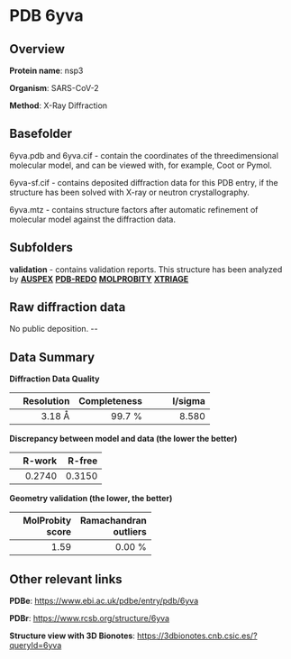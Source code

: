 # PDB 6yva

## Overview

**Protein name**: nsp3

**Organism**: SARS-CoV-2

**Method**: X-Ray Diffraction

## Basefolder

6yva.pdb and 6yva.cif - contain the coordinates of the threedimensional molecular model, and can be viewed with, for example, Coot or Pymol.

6yva-sf.cif - contains deposited diffraction data for this PDB entry, if the structure has been solved with X-ray or neutron crystallography.

6yva.mtz - contains structure factors after automatic refinement of molecular model against the diffraction data.

## Subfolders





**validation** - contains validation reports. This structure has been analyzed by [**AUSPEX**](https://github.com/thorn-lab/coronavirus_structural_task_force/tree/master/pdb/nsp3/SARS-CoV-2/6yva/validation/auspex) [**PDB-REDO**](https://github.com/thorn-lab/coronavirus_structural_task_force/tree/master/pdb/nsp3/SARS-CoV-2/6yva/validation/pdb-redo) [**MOLPROBITY**](https://github.com/thorn-lab/coronavirus_structural_task_force/tree/master/pdb/nsp3/SARS-CoV-2/6yva/validation/molprobity) [**XTRIAGE**](https://github.com/thorn-lab/coronavirus_structural_task_force/blob/master/pdb/nsp3/SARS-CoV-2/6yva/validation/Xtriage_output.log) 

## Raw diffraction data

No public deposition. --<br> 

## Data Summary
**Diffraction Data Quality**

|   | Resolution | Completeness| I/sigma |
|---|-------------:|----------------:|--------------:|
|   |3.18 Å|99.7  %|<img width=50/>8.580|

**Discrepancy between model and data (the lower the better)**

|   | **R-work**| **R-free**   
|---|-------------:|----------------:|           
||  0.2740|  0.3150|

**Geometry validation (the lower, the better)**

|   |**MolProbity<br>score**| **Ramachandran<br>outliers** 
|---|-------------:|----------------:|
||  1.59|  0.00 %|

 

 



## Other relevant links 
**PDBe**:  https://www.ebi.ac.uk/pdbe/entry/pdb/6yva
 
**PDBr**: https://www.rcsb.org/structure/6yva 

**Structure view with 3D Bionotes**: https://3dbionotes.cnb.csic.es/?queryId=6yva

